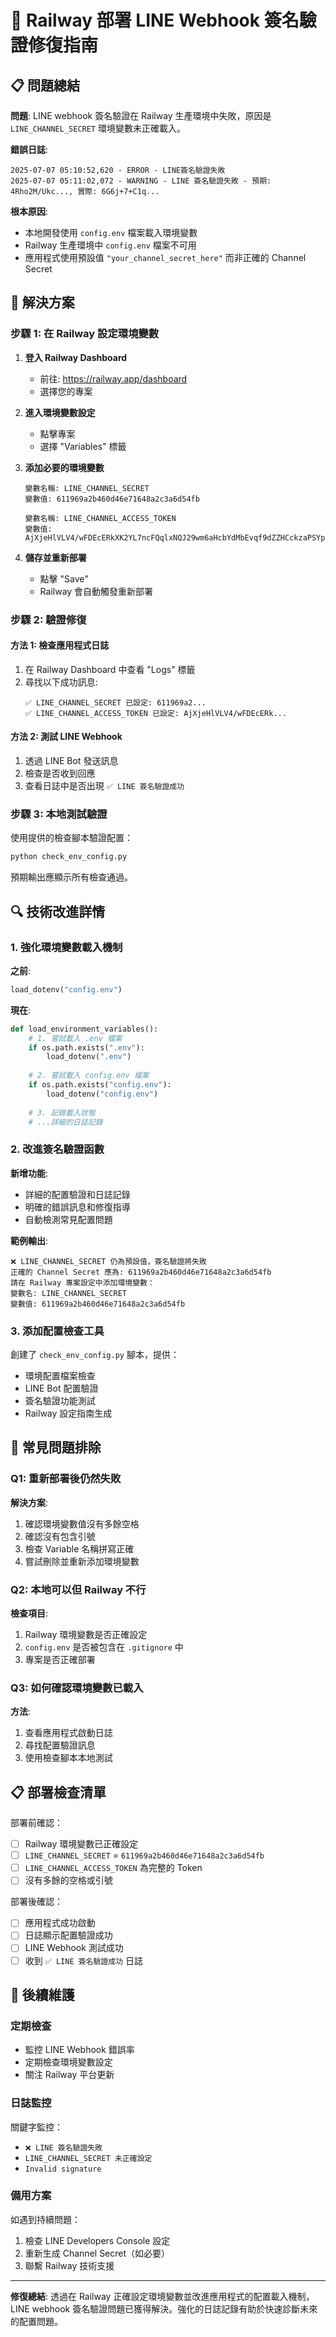 # 🚀 Railway 部署 LINE Webhook 簽名驗證修復指南

## 📋 問題總結

**問題**: LINE webhook 簽名驗證在 Railway 生產環境中失敗，原因是 `LINE_CHANNEL_SECRET` 環境變數未正確載入。

**錯誤日誌**:
```
2025-07-07 05:10:52,620 - ERROR - LINE簽名驗證失敗
2025-07-07 05:11:02,072 - WARNING - LINE 簽名驗證失敗 - 預期: 4Rho2M/Ukc..., 實際: 6G6j+7+C1q...
```

**根本原因**: 
- 本地開發使用 `config.env` 檔案載入環境變數
- Railway 生產環境中 `config.env` 檔案不可用
- 應用程式使用預設值 `"your_channel_secret_here"` 而非正確的 Channel Secret

## 🔧 解決方案

### 步驟 1: 在 Railway 設定環境變數

1. **登入 Railway Dashboard**
   - 前往: https://railway.app/dashboard
   - 選擇您的專案

2. **進入環境變數設定**
   - 點擊專案
   - 選擇 "Variables" 標籤

3. **添加必要的環境變數**
   ```
   變數名稱: LINE_CHANNEL_SECRET
   變數值: 611969a2b460d46e71648a2c3a6d54fb
   
   變數名稱: LINE_CHANNEL_ACCESS_TOKEN  
   變數值: AjXjeHlVLV4/wFDEcERkXK2YL7ncFQqlxNQJ29wm6aHcbYdMbEvqf9dZZHCckzaPSYpkO+WKOV6KUFVvMwW85dJl+KDV95sn3VIBphhItS3F5veXYAgZqhzzJcNw5FpnJjqGcorKhue0I26XxJMX2AdB04t89/1O/w1cDnyilFU=
   ```

4. **儲存並重新部署**
   - 點擊 "Save"
   - Railway 會自動觸發重新部署

### 步驟 2: 驗證修復

#### 方法 1: 檢查應用程式日誌
1. 在 Railway Dashboard 中查看 "Logs" 標籤
2. 尋找以下成功訊息:
   ```
   ✅ LINE_CHANNEL_SECRET 已設定: 611969a2...
   ✅ LINE_CHANNEL_ACCESS_TOKEN 已設定: AjXjeHlVLV4/wFDEcERk...
   ```

#### 方法 2: 測試 LINE Webhook
1. 透過 LINE Bot 發送訊息
2. 檢查是否收到回應
3. 查看日誌中是否出現 `✅ LINE 簽名驗證成功`

### 步驟 3: 本地測試驗證

使用提供的檢查腳本驗證配置：
```bash
python check_env_config.py
```

預期輸出應顯示所有檢查通過。

## 🔍 技術改進詳情

### 1. 強化環境變數載入機制

**之前**: 
```python
load_dotenv("config.env")
```

**現在**:
```python
def load_environment_variables():
    # 1. 嘗試載入 .env 檔案
    if os.path.exists(".env"):
        load_dotenv(".env")
    
    # 2. 嘗試載入 config.env 檔案  
    if os.path.exists("config.env"):
        load_dotenv("config.env")
    
    # 3. 記錄載入狀態
    # ...詳細的日誌記錄
```

### 2. 改進簽名驗證函數

**新增功能**:
- 詳細的配置驗證和日誌記錄
- 明確的錯誤訊息和修復指導
- 自動檢測常見配置問題

**範例輸出**:
```
❌ LINE_CHANNEL_SECRET 仍為預設值，簽名驗證將失敗
正確的 Channel Secret 應為: 611969a2b460d46e71648a2c3a6d54fb
請在 Railway 專案設定中添加環境變數：
變數名: LINE_CHANNEL_SECRET
變數值: 611969a2b460d46e71648a2c3a6d54fb
```

### 3. 添加配置檢查工具

創建了 `check_env_config.py` 腳本，提供：
- 環境配置檔案檢查
- LINE Bot 配置驗證
- 簽名驗證功能測試
- Railway 設定指南生成

## 🚨 常見問題排除

### Q1: 重新部署後仍然失敗
**解決方案**:
1. 確認環境變數值沒有多餘空格
2. 確認沒有包含引號
3. 檢查 Variable 名稱拼寫正確
4. 嘗試刪除並重新添加環境變數

### Q2: 本地可以但 Railway 不行
**檢查項目**:
1. Railway 環境變數是否正確設定
2. `config.env` 是否被包含在 `.gitignore` 中
3. 專案是否正確部署

### Q3: 如何確認環境變數已載入
**方法**:
1. 查看應用程式啟動日誌
2. 尋找配置驗證訊息
3. 使用檢查腳本本地測試

## 📋 部署檢查清單

部署前確認：
- [ ] Railway 環境變數已正確設定
- [ ] `LINE_CHANNEL_SECRET` = `611969a2b460d46e71648a2c3a6d54fb`
- [ ] `LINE_CHANNEL_ACCESS_TOKEN` 為完整的 Token
- [ ] 沒有多餘的空格或引號

部署後確認：
- [ ] 應用程式成功啟動
- [ ] 日誌顯示配置驗證成功
- [ ] LINE Webhook 測試成功
- [ ] 收到 `✅ LINE 簽名驗證成功` 日誌

## 🔄 後續維護

### 定期檢查
- 監控 LINE Webhook 錯誤率
- 定期檢查環境變數設定
- 關注 Railway 平台更新

### 日誌監控
關鍵字監控：
- `❌ LINE 簽名驗證失敗`
- `LINE_CHANNEL_SECRET 未正確設定`
- `Invalid signature`

### 備用方案
如遇到持續問題：
1. 檢查 LINE Developers Console 設定
2. 重新生成 Channel Secret（如必要）
3. 聯繫 Railway 技術支援

---

**修復總結**: 透過在 Railway 正確設定環境變數並改進應用程式的配置載入機制，LINE webhook 簽名驗證問題已獲得解決。強化的日誌記錄有助於快速診斷未來的配置問題。 